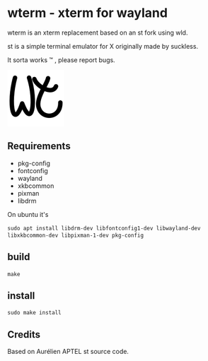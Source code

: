 # wterm - xterm for wayland


wterm is an xterm replacement based on an st fork using wld.

st is a simple terminal emulator for X originally made by suckless.

It sorta works ™ , please report bugs. 

![logo](contrib/logo/wterm.png "ebin logo")

## Requirements

* pkg-config
* fontconfig
* wayland
* xkbcommon
* pixman
* libdrm

On ubuntu it's

    sudo apt install libdrm-dev libfontconfig1-dev libwayland-dev libxkbcommon-dev libpixman-1-dev pkg-config

## build

    make

## install

    sudo make install

## Credits

Based on Aurélien APTEL <aurelien dot aptel at gmail dot com> st source code.
